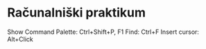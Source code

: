 # Računalniški praktikum
Show Command Palette: Ctrl+Shift+P, F1 
Find: Ctrl+F
Insert cursor: Alt+Click 